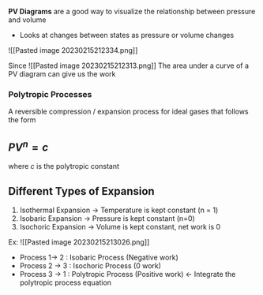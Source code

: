 **PV Diagrams** are a good way to visualize the relationship between pressure and volume
- Looks at changes between states as pressure or volume changes

![[Pasted image 20230215212334.png]]

Since
![[Pasted image 20230215212313.png]]
The area under a curve of a PV diagram can give us the work

### Polytropic Processes
A reversible compression / expansion process for ideal gases that follows the form
## $PV^n = c$
where $c$ is the polytropic constant

## Different Types of Expansion
1. Isothermal Expansion → Temperature is kept constant (n = 1)
2. Isobaric Expansion → Pressure is kept constant (n=0)
3. Isochoric Expansion → Volume is kept constant, net work is 0

Ex:
![[Pasted image 20230215213026.png]]
- Process 1→ 2 : Isobaric Process (Negative work)
- Process 2 → 3 : Isochoric Process (0 work)
- Process 3 → 1 : Polytropic Process (Positive work) ← Integrate the polytropic process equation